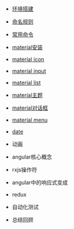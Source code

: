


* [环境搭建](docs/install.md)
* [命名规则](docs/roules.md)
* [常用命令](docs/commands.md)
* [material安装](docs/material.md)
* [material icon](docs/material_icon.md)
* [material input](docs/material_input.md)
* [material list](docs/material_list.md)
* [material主题](docs/material_theme.md)
* [material对话框](docs/material_dialog.md)
* [material menu](docs/material_menu.md)


* [date](docs/date.md)
* 动画
* angular核心概念
* rxjs操作符
* angular中的响应式变成
* redux
* 自动化测试
* 总结回顾

